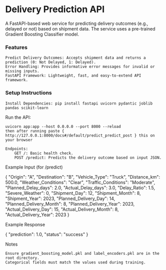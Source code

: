 # Delivery Prediction API

A FastAPI-based web service for predicting delivery outcomes (e.g., delayed or not) based on shipment data. The service uses a pre-trained Gradient Boosting Classifier model.
### Features

    Predict Delivery Outcomes: Accepts shipment data and returns a prediction (0: Not Delayed, 1: Delayed).
    Error Handling: Provides informative error messages for invalid or missing inputs.
    FastAPI Framework: Lightweight, fast, and easy-to-extend API framework.

### Setup Instructions

    Install Dependencies: pip install fastapi uvicorn pydantic joblib pandas scikit-learn

Run the API:

    uvicorn app:app --host 0.0.0.0 --port 8000 --reload
    then after running paste { http://127.0.0.1:8000/docs#/default/predict_predict_post } this on your browser

    Endpoints:
        GET /: Basic health check.
        POST /predict: Predicts the delivery outcome based on input JSON.

Example Input (for /predict)

{
    "Origin": "A",
    "Destination": "B",
    "Vehicle_Type": "Truck",
    "Distance_km": 500.0,
    "Weather_Conditions": "Clear",
    "Traffic_Conditions": "Moderate",
    "Planned_Delay_days": 2.0,
    "Actual_Delay_days": 3.0,
    "Delay_Ratio": 1.5,
    "Severe_Weather": 0,
    "Shipment_Day": 12,
    "Shipment_Month": 8,
    "Shipment_Year": 2023,
    "Planned_Delivery_Day": 14,
    "Planned_Delivery_Month": 8,
    "Planned_Delivery_Year": 2023,
    "Actual_Delivery_Day": 15,
    "Actual_Delivery_Month": 8,
    "Actual_Delivery_Year": 2023
}

Example Response

{
    "prediction": 1.0,
    "status": "success"
}

Notes

    Ensure gradient_boosting_model.pkl and label_encoders.pkl are in the root directory.
    Categorical fields must match the values used during training.
